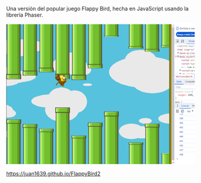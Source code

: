 Una versión del popular juego Flappy Bird, hecha en JavaScript usando la librería Phaser.

<img src="./src/img/miniatura-flappy.png"/>

https://juan1639.github.io/FlappyBird2
